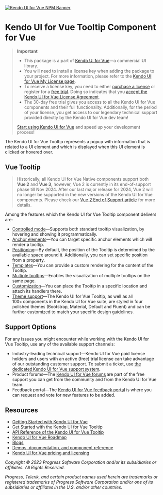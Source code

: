 <a href="https://www.telerik.com/kendo-vue-ui/?utm_medium=referral&utm_source=npm&utm_campaign=kendo-ui-vue-trial-npm-tooltip&utm_content=banner" target="_blank">
<img src="https://www.telerik.com/kendo-vue-ui/npm-banner.svg" alt="Kendo UI for Vue NPM Banner">
</a>

# Kendo UI for Vue Tooltip Component for Vue

> **Important**
> * This package is а part of [Kendo UI for Vue](https://www.telerik.com/kendo-vue-ui/?utm_medium=referral&utm_source=npm&utm_campaign=kendo-ui-vue-trial-npm-tooltip)&mdash;a commercial UI library.
> * You will need to install a license key when adding the package to your project. For more information, please refer to the [Kendo UI for Vue My License page](https://www.telerik.com/kendo-vue-ui/my-license/?utm_medium=referral&utm_source=npm&utm_campaign=kendo-ui-vue-trial-npm-tooltip).
> * To receive a license key, you need to either [purchase a license](https://www.telerik.com/purchase/kendo-ui/?utm_medium=referral&utm_source=npm&utm_campaign=kendo-ui-vue-trial-npm-tooltip) or register for a [free trial](https://www.telerik.com/download-login-v2-kendo-vue-ui?utm_medium=referral&utm_source=npm&utm_campaign=kendo-ui-vue-trial-npm-tooltip). Doing so indicates that you [accept the Kendo UI for Vue License Agreement](https://www.telerik.com/purchase/license-agreement/progress-kendovue?utm_medium=referral&utm_source=npm&utm_campaign=kendo-ui-vue-trial-npm-tooltip).
> * The 30-day free trial gives you access to all the Kendo UI for Vue components and their full functionality. Additionally, for the period of your license, you get access to our legendary technical support provided directly by the Kendo UI for Vue dev team!
>
> [Start using Kendo UI for Vue](https://www.telerik.com/download-login-v2-kendo-vue-ui?utm_medium=referral&utm_source=npm&utm_campaign=kendo-ui-vue-trial-npm-tooltip) and speed up your development process!

The Kendo UI for Vue Tooltip represents a popup with information that is related to a UI element and which is displayed when this UI element is clicked or hovered over.

## Vue Tooltip

> Historically, all Kendo UI for Vue Native components support both **Vue 2** and **Vue 3**, however, Vue 2 is currently in its end-of-support phase till Nov 2024. After our last major release for 2024, Vue 2 will no longer be supported in the new versions of the Kendo UI for Vue components. Please check our [Vue 2 End of Support article](https://www.telerik.com/kendo-vue-ui/components/vue2-deprecation/) for more details.

Among the features which the Kendo UI for Vue Tooltip component delivers are:

* [Controlled mode](https://www.telerik.com/kendo-vue-ui/components/tooltip/controlled-mode/?utm_medium=referral&utm_source=npm&utm_campaign=kendo-ui-vue-trial-npm-tooltip)&mdash;Supports both standard tooltip visualization, by hovering and showing it programmatically.
* [Anchor elements](https://www.telerik.com/kendo-vue-ui/components/tooltip/anchor-elements/?utm_medium=referral&utm_source=npm&utm_campaign=kendo-ui-vue-trial-npm-tooltip)&mdash;You can target specific anchor elements which will render a tooltip.
* [Positioning](https://www.telerik.com/kendo-vue-ui/components/tooltip/positioning/?utm_medium=referral&utm_source=npm&utm_campaign=kendo-ui-vue-trial-npm-tooltip)&mdash;By default, the position of the Tooltip is determined by the available space around it. Additionally, you can set specific position from a property.
* [Templates](https://www.telerik.com/kendo-vue-ui/components/tooltip/templates/?utm_medium=referral&utm_source=npm&utm_campaign=kendo-ui-vue-trial-npm-tooltip)&mdash;You can provide a custom rendering for the content of the Tooltip.
* [Multiple tooltips](https://www.telerik.com/kendo-vue-ui/components/tooltip/multiple-tooltips/?utm_medium=referral&utm_source=npm&utm_campaign=kendo-ui-vue-trial-npm-tooltip)&mdash;Enables the visualization of multiple tooltips on the same page.
* [Customization](https://www.telerik.com/kendo-vue-ui/components/tooltip/tooltip-customization/?utm_medium=referral&utm_source=npm&utm_campaign=kendo-ui-vue-trial-npm-tooltip)&mdash;You can place the Tooltip in a specific location and attach its handlers there.
* [Theme support](https://www.telerik.com/kendo-vue-ui/components/styling/?utm_medium=referral&utm_source=npm&utm_campaign=kendo-ui-vue-trial-npm-tooltip)&mdash;The Kendo UI for Vue Tooltip, as well as all 100+ components in the Kendo UI for Vue suite, are styled in four polished themes (Bootstrap, Material, Default and Fluent) and can be further customized to match your specific design guidelines.

## Support Options

For any issues you might encounter while working with the Kendo UI for Vue Tooltip, use any of the available support channels:

* Industry-leading technical support&mdash;Kendo UI for Vue paid license holders and users with an active (free) trial license can take advantage of our outstanding customer support. To submit a ticket, use [the dedicated Kendo UI for Vue support system](https://www.telerik.com/account/support-tickets?utm_medium=referral&utm_source=npm&utm_campaign=kendo-ui-vue-trial-npm-listview).
* Product forums&mdash;The [Kendo UI for Vue forums](https://www.telerik.com/forums/kendo-ui-vue?utm_medium=referral&utm_source=npm&utm_campaign=kendo-ui-vue-trial-npm-listview) are part of the free support you can get from the community and from the Kendo UI for Vue team.
* Feedback portal&mdash;The [Kendo UI for Vue feedback portal](https://feedback.telerik.com/kendo-vue-ui?utm_medium=referral&utm_source=npm&utm_campaign=kendo-ui-vue-trial-npm-tooltip) is where you can request and vote for new features to be added.

## Resources

* [Getting Started with Kendo UI for Vue](https://www.telerik.com/kendo-vue-ui/getting-started/?utm_medium=referral&utm_source=npm&utm_campaign=kendo-ui-vue-trial-npm-tooltip)
* [Get Started with the Kendo UI for Vue Tooltip](https://www.telerik.com/kendo-vue-ui/components/tooltip/?utm_medium=referral&utm_source=npm&utm_campaign=kendo-ui-vue-trial-npm-tooltip)
* [API Reference of the Kendo UI for Vue Tooltip](https://www.telerik.com/kendo-vue-ui/components/tooltip/api/?utm_medium=referral&utm_source=npm&utm_campaign=kendo-ui-vue-trial-npm-tooltip)
* [Kendo UI for Vue Roadmap](https://www.telerik.com/support/whats-new/kendo-vue-ui/roadmap/?utm_medium=referral&utm_source=npm&utm_campaign=kendo-ui-vue-trial-npm-tooltip)
* [Blogs](https://www.telerik.com/blogs/tag/kendo?utm_medium=referral&utm_source=npm&utm_campaign=kendo-ui-vue-trial-npm-tooltip)
* [Demos, documentation, and component reference](https://www.telerik.com/kendo-vue-ui/components/?utm_medium=referral&utm_source=npm&utm_campaign=kendo-ui-vue-trial-npm-tooltip)
* [Kendo UI for Vue pricing and licensing](https://www.telerik.com/purchase/kendo-ui/?utm_medium=referral&utm_source=npm&utm_campaign=kendo-ui-vue-trial-npm-tooltip)

*Copyright © 2023 Progress Software Corporation and/or its subsidiaries or affiliates. All Rights Reserved.*

*Progress, Telerik, and certain product names used herein are trademarks or registered trademarks of Progress Software Corporation and/or one of its subsidiaries or affiliates in the U.S. and/or other countries.*
